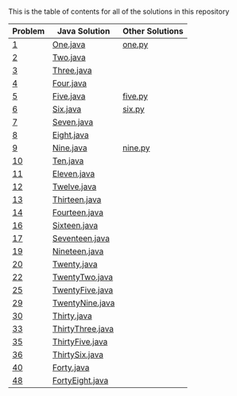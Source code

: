 This is the table of contents for all of the solutions in this repository

| Problem   | Java Solution  | Other Solutions|
| ------------- | ----------- | ------------- | 
[1](/Solutions/1-9/1/Problem.md)|[One.java](/Solutions/1-9/1/One.java)|[one.py](/Solutions/1-9/1/one.py)
[2](/Solutions/1-9/2/Problem.md)|[Two.java](/Solutions/1-9/2/Two.java)| 
[3](/Solutions/1-9/3/Problem.md)|[Three.java](/Solutions/1-9/3/Three.java)| 
[4](/Solutions/1-9/4/Problem.md)|[Four.java](/Solutions/1-9/4/Four.java)| 
[5](/Solutions/1-9/5/Problem.md)|[Five.java](/Solutions/1-9/5/Five.java)|[five.py](/Solutions/1-9/5/five.py)
[6](/Solutions/1-9/6/Problem.md)|[Six.java](/Solutions/1-9/6/Six.java)| [six.py](/Solutions/1-9/6/six.py)
[7](/Solutions/1-9/7/Problem.md)|[Seven.java](/Solutions/1-9/7/Seven.java)| 
[8](/Solutions/1-9/8/Problem.md)|[Eight.java](/Solutions/1-9/8/Eight.java)| 
[9](/Solutions/1-9/9/Problem.md)|[Nine.java](/Solutions/1-9/9/Nine.java)|[nine.py](/Solutions/1-9/9/nine.py) 
[10](/Solutions/10-19/10/Problem.md)|[Ten.java](/Solutions/10-19/10/Ten.java)| 
[11](/Solutions/10-19/11/Problem.md)|[Eleven.java](/Solutions/10-19/11/Eleven.java)| 
[12](/Solutions/10-19/12/Problem.md)|[Twelve.java](/Solutions/10-19/12/Twelve.java)| 
[13](/Solutions/10-19/13/Problem.md)|[Thirteen.java](/Solutions/10-19/13/Thirteen.java)| 
[14](/Solutions/10-19/14/Problem.md)|[Fourteen.java](/Solutions/10-19/14/Fourteen.java)| 
[16](/Solutions/10-19/16/Problem.md)|[Sixteen.java](/Solutions/10-19/16/Sixteen.java)| 
[17](/Solutions/10-19/17/Problem.md)|[Seventeen.java](/Solutions/10-19/17/Seventeen.java)| 
[19](/Solutions/10-19/19/Problem.md)|[Nineteen.java](/Solutions/10-19/19/Nineteen.java)| 
[20](/Solutions/20-29/20/Problem.md)|[Twenty.java](/Solutions/20-29/20/Twenty.java)| 
[22](/Solutions/20-29/22/Problem.md)|[TwentyTwo.java](/Solutions/20-29/22/TwentyTwo.java)| 
[25](/Solutions/20-29/25/Problem.md)|[TwentyFive.java](/Solutions/20-29/25/TwentyFive.java)| 
[29](/Solutions/20-29/29/Problem.md)|[TwentyNine.java](/Solutions/20-29/29/TwentyNine.java)| 
[30](/Solutions/30-39/30/Problem.md)|[Thirty.java](/Solutions/30-39/30/Thirty.java)| 
[33](/Solutions/30-39/33/Problem.md)|[ThirtyThree.java](/Solutions/30-39/33/ThirtyThree.java)| 
[35](/Solutions/30-39/35/Problem.md)|[ThirtyFive.java](/Solutions/30-39/35/ThirtyFive.java)| 
[36](/Solutions/30-39/36/Problem.md)|[ThirtySix.java](/Solutions/30-39/36/ThirtySix.java)| 
[40](/Solutions/40-49/30/Problem.md)|[Forty.java](/Solutions/40-49/40/Forty.java)| 
[48](/Solutions/40-49/30/Problem.md)|[FortyEight.java](/Solutions/40-49/48/FortyEight.java)| 
